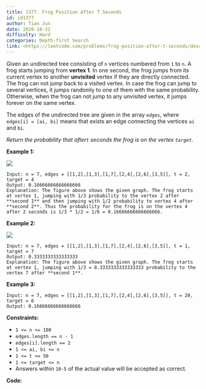 ```yaml
---
title: 1377. Frog Position After T Seconds
id: id1377
author: Tian Jun
date: 2020-10-31
difficulty: Hard
categories: Depth-first Search
link: <https://leetcode.com/problems/frog-position-after-t-seconds/description/>
---
```


Given an undirected tree consisting of `n` vertices numbered from `1` to `n`.
A frog starts jumping from **vertex 1**. In one second, the frog jumps from
its current vertex to another **unvisited** vertex if they are directly
connected. The frog can not jump back to a visited vertex. In case the frog
can jump to several vertices, it jumps randomly to one of them with the same
probability. Otherwise, when the frog can not jump to any unvisited vertex, it
jumps forever on the same vertex.

The edges of the undirected tree are given in the array `edges`, where
`edges[i] = [ai, bi]` means that exists an edge connecting the vertices `ai`
and `bi`.

_Return the probability that after`t` seconds the frog is on the vertex
`target`._



**Example 1:**

![](https://assets.leetcode.com/uploads/2020/02/20/frog_2.png)
            
	Input: n = 7, edges = [[1,2],[1,3],[1,7],[2,4],[2,6],[3,5]], t = 2, target = 4    
	Output: 0.16666666666666666     
	Explanation: The figure above shows the given graph. The frog starts at vertex 1, jumping with 1/3 probability to the vertex 2 after **second 1** and then jumping with 1/2 probability to vertex 4 after **second 2**. Thus the probability for the frog is on the vertex 4 after 2 seconds is 1/3 * 1/2 = 1/6 = 0.16666666666666666.     

**Example 2:**

**![](https://assets.leetcode.com/uploads/2020/02/20/frog_3.png)**
            
	Input: n = 7, edges = [[1,2],[1,3],[1,7],[2,4],[2,6],[3,5]], t = 1, target = 7    
	Output: 0.3333333333333333    
	Explanation: The figure above shows the given graph. The frog starts at vertex 1, jumping with 1/3 = 0.3333333333333333 probability to the vertex 7 after **second 1**.     

**Example 3:**
            
	Input: n = 7, edges = [[1,2],[1,3],[1,7],[2,4],[2,6],[3,5]], t = 20, target = 6    
	Output: 0.16666666666666666    



**Constraints:**

  * `1 <= n <= 100`
  * `edges.length == n - 1`
  * `edges[i].length == 2`
  * `1 <= ai, bi <= n`
  * `1 <= t <= 50`
  * `1 <= target <= n`
  * Answers within `10-5` of the actual value will be accepted as correct.


**Code:**
